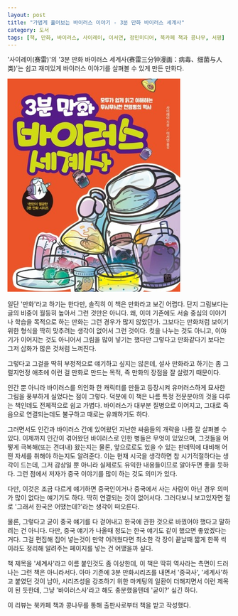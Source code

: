 ```yaml
---
layout: post
title: "가볍게 훎어보는 바이러스 이야기 - 3분 만화 바이러스 세계사"
category: 도서
tags: [책, 만화, 바이러스, 사이레이, 이서연, 정민미디어, 북카페 책과 콩나무, 서평]
---
```


'사이레이(赛雷)'의
'3분 만화 바이러스 세계사(赛雷三分钟漫画：病毒、细菌与人类)'는
쉽고 재미있게 바이러스 이야기를 살펴볼 수 있게 만든 만화다.

![표지](/images/sai-leis-comics-virus-bacteria-and-human-comic-book-h480.jpg)

일단 '만화'라고 하기는 한다만,
솔직히 이 책은 만화라고 보긴 어렵다.
단지 그림보다는 글의 비중이 월등히 높아서 그런 것만은 아니다.
왜, 이미 기존에도 서술 중심의 이야기나 학습을 목적으로 하는 만화는 그런 경우가 많지 않았던가.
그보다는 만화처럼 보이기 위한 형식을 딱히 맞추려는 생각이 없어서 그런 것이다.
컷을 나누는 것도 아니고, 이야기가 이어지는 것도 아니어서
그림을 많이 넣기는 했다만 그렇다고 만화같다기 보다는 그저 삽화가 많은 것처럼 느껴진다.

그렇다고 그걸을 딱히 부정적으로 얘기하고 싶지는 않은데,
설사 만화라고 하기는 좀 그럴지언정
애초에 이런 걸 만화로 만드는 목적, 즉 만화의 장점을 잘 살렸기 때문이다.

인간 뿐 아니라 바이러스를 의인화 한 캐릭터를 만들고 등장시켜
유머러스하게 묘사한 그림을 풍부하게 실었다는 점이 그렇다.
덕분에 이 책은 나름 특정 전문분야의 것을 다루는 책인데도 전체적으로 쉽고 가볍다.
바이러스가 대부분 질병으로 이어지고, 그대로 죽음으로 연결되는데도 불구하고 때로는 유쾌하기도 하다.

그러면서도 인간과 바이러스 간에 있어왔던 지난한 싸움들의 개략을 나름 잘 살펴볼 수 있다.
이제까지 인간이 겪어왔던 바이러스로 인한 병들은 무엇이 있었으며,
그것들을 어떻게 극복해(또는 견뎌내) 왔는지는 물론,
앞으로로도 있을 수 있는 판데믹에 대비해 어떤 자세를 취해야 하는지도 알려준다.
이는 현재 시국을 생각하면 참 시기적절하다는 생각이 드는데,
그저 감상일 뿐 아니라 실제로도 유익한 내용들이므로 알아두면 좋을 듯하다.
그런 점에서 저자가 중국 이야기를 많이 하는 것도 의미가 있다.

다만, 이것은 조금 다르게 얘기하면 중국인이거나 중국에서 사는 사람이 아닌 경우 의미가 많이 없다는 얘기기도 하다.
딱히 연결되는 것이 없어서다.
그러다보니 보고있자면 절로 '그래서 한국은 어땠는데?'라는 생각이 떠오른다.

물론, 그렇다고 굳이 중국 얘기를 다 걷어내고 한국에 관한 것으로 바꿨어야 했다고 말하려는 건 아니다.
다만, 중국 얘기가 나올때 정도는 한국 얘기도 같이 했으면 좋았겠다는 거다.
그걸 편집해 집어 넣는것이 만약 어려웠다면
최소한 각 장이 끝날때 짧게 한쪽 씩이라도 정리해 알려주는 페이지를 넣는 건 어땠을까 싶다.

책 제목을 '세계사'라고 이름 붙인것도 좀 이상한데,
이 책은 딱히 역사라는 측면이 드러나는 그런 책은 아니라서다.
아마 기존에 3분 만화시리즈를 내면서 '중국사', '세계사'하고 붙였던 것이 남아,
시리즈성을 강조하기 위한 마케팅의 일환이 더해지면서 이런 제목이 된 듯한데,
그냥 '바이러스사'라고 해도 충분했을텐데 '굳이?' 싶긴 하다.



<div class="im im-info">
이 리뷰는 북카페 책과 콩나무를 통해 출판사로부터 책을 받고 작성했다.
</div>
